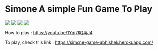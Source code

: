 # Simone A simple Fun Game To Play


![](https://forthebadge.com/images/badges/validated-html5.svg)
![](https://forthebadge.com/images/badges/uses-css.svg)
![](https://forthebadge.com/images/badges/made-with-javascript.svg)
![](https://brand.jquery.org/resources/jquery-mark-light.gif)

How to play :
https://youtu.be/1Yqj76Q4jJ4


To play, check this link :
https://simone-game-abhishek.herokuapp.com/
